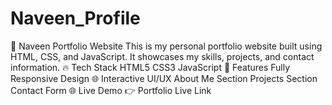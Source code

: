 # Naveen_Profile
🚀 Naveen Portfolio Website This is my personal portfolio website built using HTML, CSS, and JavaScript. It showcases my skills, projects, and contact information.  🔥 Tech Stack HTML5 CSS3 JavaScript 🎯 Features Fully Responsive Design 🌐 Interactive UI/UX About Me Section Projects Section Contact Form 🌐 Live Demo 👉 Portfolio Live Link

